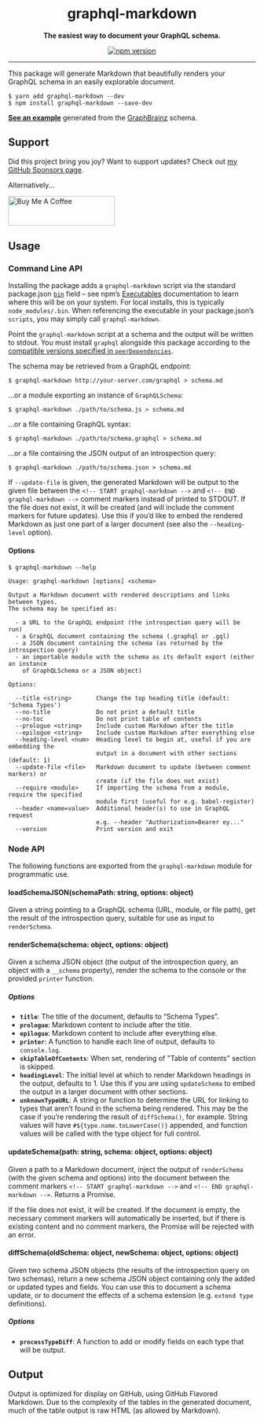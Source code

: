 <div align="center">

# graphql-markdown

**The easiest way to document your GraphQL schema.**

[![npm version](https://img.shields.io/npm/v/graphql-markdown.svg)](https://www.npmjs.com/package/graphql-markdown)

</div>

---

This package will generate Markdown that beautifully renders your GraphQL schema
in an easily explorable document.

```console
$ yarn add graphql-markdown --dev
$ npm install graphql-markdown --save-dev
```

**[See an example][example]** generated from the [GraphBrainz][] schema.

## Support

Did this project bring you joy? Want to support updates? Check out
[my GitHub Sponsors page](https://github.com/sponsors/exogen).

Alternatively…

<a href="https://www.buymeacoffee.com/mosswood" target="_blank"><img src="https://cdn.buymeacoffee.com/buttons/v2/default-yellow.png" alt="Buy Me A Coffee" style="height: 60px !important;width: 217px !important;"></a>

## Usage

### Command Line API

Installing the package adds a `graphql-markdown` script via the standard package.json
[`bin`](https://docs.npmjs.com/cli/v10/configuring-npm/package-json#bin) field – see
npm’s [Executables](https://docs.npmjs.com/cli/v10/configuring-npm/folders#executables)
documentation to learn where this will be on your system. For local installs,
this is typically `node_modules/.bin`. When referencing the executable in
your package.json’s `scripts`, you may simply call `graphql-markdown`.

Point the `graphql-markdown` script at a schema and the output will be written
to stdout. You must install `graphql` alongside this package according to the
[compatible versions specified in `peerDependencies`](./package.json).

The schema may be retrieved from a GraphQL endpoint:

```console
$ graphql-markdown http://your-server.com/graphql > schema.md
```

…or a module exporting an instance of `GraphQLSchema`:

```console
$ graphql-markdown ./path/to/schema.js > schema.md
```

…or a file containing GraphQL syntax:

```console
$ graphql-markdown ./path/to/schema.graphql > schema.md
```

…or a file containing the JSON output of an introspection query:

```console
$ graphql-markdown ./path/to/schema.json > schema.md
```

If `--update-file` is given, the generated Markdown will be output to the given
file between the `<!-- START graphql-markdown -->` and
`<!-- END graphql-markdown -->` comment markers instead of printed to STDOUT. If
the file does not exist, it will be created (and will include the comment
markers for future updates). Use this if you’d like to embed the rendered
Markdown as just one part of a larger document (see also the `--heading-level`
option).

#### Options

```console
$ graphql-markdown --help

Usage: graphql-markdown [options] <schema>

Output a Markdown document with rendered descriptions and links between types.
The schema may be specified as:

  - a URL to the GraphQL endpoint (the introspection query will be run)
  - a GraphQL document containing the schema (.graphql or .gql)
  - a JSON document containing the schema (as returned by the introspection query)
  - an importable module with the schema as its default export (either an instance
    of GraphQLSchema or a JSON object)

Options:

  --title <string>       Change the top heading title (default: 'Schema Types')
  --no-title             Do not print a default title
  --no-toc               Do not print table of contents
  --prologue <string>    Include custom Markdown after the title
  --epilogue <string>    Include custom Markdown after everything else
  --heading-level <num>  Heading level to begin at, useful if you are embedding the
                         output in a document with other sections (default: 1)
  --update-file <file>   Markdown document to update (between comment markers) or
                         create (if the file does not exist)
  --require <module>     If importing the schema from a module, require the specified
                         module first (useful for e.g. babel-register)
  --header <name=value>  Additional header(s) to use in GraphQL request
                         e.g. --header "Authorization=Bearer ey..."
  --version              Print version and exit
```

### Node API

The following functions are exported from the `graphql-markdown` module for
programmatic use.

#### loadSchemaJSON(schemaPath: string, options: object)

Given a string pointing to a GraphQL schema (URL, module, or file path), get the
result of the introspection query, suitable for use as input to `renderSchema`.

#### renderSchema(schema: object, options: object)

Given a schema JSON object (the output of the introspection query, an object
with a `__schema` property), render the schema to the console or the provided
`printer` function.

##### Options

- **`title`**: The title of the document, defaults to “Schema Types”.
- **`prologue`**: Markdown content to include after the title.
- **`epilogue`**: Markdown content to include after everything else.
- **`printer`**: A function to handle each line of output, defaults to
  `console.log`.
- **`skipTableOfContents`**: When set, rendering of "Table of contents" section
  is skipped.
- **`headingLevel`**: The initial level at which to render Markdown headings in
  the output, defaults to 1. Use this if you are using `updateSchema` to embed
  the output in a larger document with other sections.
- **`unknownTypeURL`**: A string or function to determine the URL for linking to
  types that aren’t found in the schema being rendered. This may be the case if
  you’re rendering the result of `diffSchema()`, for example. String values will
  have `#${type.name.toLowerCase()}` appended, and function values will be
  called with the type object for full control.

#### updateSchema(path: string, schema: object, options: object)

Given a path to a Markdown document, inject the output of `renderSchema` (with
the given schema and options) into the document between the comment markers
`<!-- START graphql-markdown -->` and `<!-- END graphql-markdown -->`. Returns a
Promise.

If the file does not exist, it will be created. If the document is empty, the
necessary comment markers will automatically be inserted, but if there is
existing content and no comment markers, the Promise will be rejected with an
error.

#### diffSchema(oldSchema: object, newSchema: object, options: object)

Given two schema JSON objects (the results of the introspection query on two
schemas), return a new schema JSON object containing only the added or updated
types and fields. You can use this to document a schema update, or to document
the effects of a schema extension (e.g. `extend type` definitions).

##### Options

- **`processTypeDiff`**: A function to add or modify fields on each type that
  will be output.

## Output

Output is optimized for display on GitHub, using GitHub Flavored Markdown. Due
to the complexity of the tables in the generated document, much of the table
output is raw HTML (as allowed by Markdown).

[example]: https://github.com/exogen/graphbrainz/blob/master/docs/types.md
[graphbrainz]: https://github.com/exogen/graphbrainz
